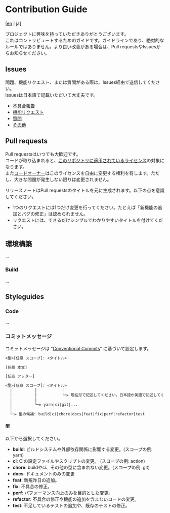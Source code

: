 # Contribution Guide

\[[en](./CONTRIBUTING.md) | ja\]

プロジェクトに興味を持っていただきありがとうございます。  
これはコントリビュートするためのガイドです。ガイドラインであり、絶対的なルールではありません。より良い改善がある場合は、Pull requestsやIssuesからお知らせください。

## Issues

問題、機能リクエスト、または質問がある際は、Issues経由で送信してください。  
Issuesは日本語で記載いただいて大丈夫です。

- [不具合報告](./../../issues/new?template=bug-report.md)
- [機能リクエスト](./../../issues/new?template=feature_request.md)
- [質問](./../../issues/new?template=question.md)
- [その他](./../../issues/new)

## Pull requests

Pull requestsはいつでも大歓迎です。  
コードが取り込まれると、[このリポジトリに適用されているライセンス](./LICENSE)の対象になります。  
また[コードオーナー](./CODEOWNERS)はこのライセンスを自由に変更する権利を有します。ただし、大きな問題が発生しない限りは変更されません。

リリースノートはPull requestsのタイトルを元に生成されます。以下の点を意識してください。

- 1つのリクエストには1つだけ変更を行ってください。たとえば「新機能の追加とバグの修正」は認められません。
- リクエストには、できるだけシンプルでわかりやすいタイトルを付けてください。

## 環境構築

...

### Build

...

## Styleguides

### Code

...

### コミットメッセージ

コミットメッセージは "[Conventional Commits](https://www.conventionalcommits.org)" に基づいて設定します。

```txt
<型>[任意 スコープ]: <タイトル>

[任意 本文]

[任意 フッター]
```

```txt
<型>[任意 スコープ]: <タイトル>
  │          │           │
  │          │           └─⫸ 現在形で記述してください。日本語か英語で記述してください。
  │          │
  │          └─⫸ yarn|ci|git|...
  │
  └─⫸ 型の候補: build|ci|chore|docs|feat|fix|perf|refactor|test
```

#### 型

以下から選択してください。

- **build**: ビルドシステムや外部依存関係に影響する変更。(スコープの例: yarn)
- **ci**: CIの設定ファイルやスクリプトの変更。 (スコープの例: action)
- **chore**: buildやci、その他の型に含まれない変更。(スコープの例: git)
- **docs**: ドキュメントのみの変更
- **feat**: 新規昨日の追加。
- **fix**: 不具合の修正。
- **perf**: パフォーマンス向上のみを目的とした変更。
- **refactor**: 不具合の修正や機能の追加を含まないコードの変更。
- **test**: 不足しているテストの追加や、既存のテストの修正。
